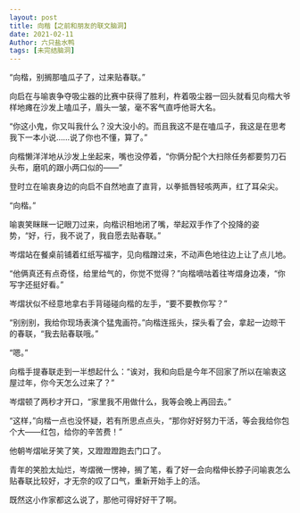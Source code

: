 ```yaml
---
layout: post
title: 向楷【之前和朋友的联文脑洞】
date: 2021-02-11
Author: 六只盐水鸭
tags: [未完结脑洞]
---
```


“向楷，别搁那嗑瓜子了，过来贴春联。”

向启在与喻衷争夺吸尘器的比赛中获得了胜利，杵着吸尘器一回头就看见向楷大爷样地瘫在沙发上嗑瓜子，眉头一皱，毫不客气直呼他哥大名。

“你这小鬼，你又叫我什么？没大没小的。而且我这不是在嗑瓜子，我这是在思考我下一本小说……说了你也不懂，算了。”

向楷懒洋洋地从沙发上坐起来，嘴也没停着，“你俩分配个大扫除任务都要剪刀石头布，磨叽的跟小两口似的——”

登时立在喻衷身边的向启不自然地直了直背，以拳抵唇轻咳两声，红了耳朵尖。

“向楷。”

喻衷笑眯眯一记眼刀过来，向楷识相地闭了嘴，举起双手作了个投降的姿势，“好，行，我不说了，我自愿去贴春联。”

岑熠站在餐桌前铺着红纸写福字，见向楷蹭过来，不动声色地往边上让了点儿地。

“他俩真还有点奇怪，给里给气的，你觉不觉得？”向楷嘀咕着往岑熠身边凑，“你写字还挺好看。”

岑熠状似不经意地拿右手背碰碰向楷的左手，“要不要教你写？”

“别别别，我给你现场表演个猛鬼画符。”向楷连摇头，探头看了会，拿起一边晾干的春联，“我去贴春联哦。”

“嗯。”

向楷手提春联走到一半想起什么：“诶对，我和向启是今年不回家了所以在喻衷这屋过年，你今天怎么过来了？”

岑熠顿了两秒才开口，“家里我不用做什么，我等会晚上再回去。”

“这样，”向楷一点也没怀疑，若有所思点点头，“那你好好努力干活，等会我给你包个大——红包，给你的辛苦费！”

他朝岑熠呲牙笑了笑，又蹬蹬蹬跑去门口了。

青年的笑脸太灿烂，岑熠微一愣神，搁了笔，看了好一会向楷伸长脖子问喻衷怎么贴春联比较好，才无奈的叹了口气，重新开始手上的活。

既然这小作家都这么说了，那他可得好好干了啊。

